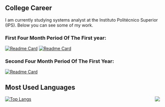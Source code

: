 <h2>College Career</h2>

<p>I am currently studying systems analyst at the Instituto Politécnico Superior (IPS). Below you can see some of my work.</p>

<h3>First Four Month Period Of The First year:</h3>

[![Readme Card](https://github-readme-stats.vercel.app/api/pin/?username=LukaLattanzi&repo=Taller-Programacion-I-Practice&theme=dark)](https://github.com/LukaLattanzi/Taller-Programacion-I-Practice)
[![Readme Card](https://github-readme-stats.vercel.app/api/pin/?username=LukaLattanzi&repo=Taller-Programacion-I-Final-Project&theme=dark)](https://github.com/LukaLattanzi/Taller-Programacion-I-Final-Project)

<h3>Second Four Month Period Of The First Year:</h3>

[![Readme Card](https://github-readme-stats.vercel.app/api/pin/?username=LukaLattanzi&repo=Algoritmos-y-Estructuras-de-datos-I-Practice&theme=dark)](https://github.com/LukaLattanzi/Algoritmos-y-Estructuras-de-datos-I-Practice)

<h2>Most Used Languages</h2>

<img align="right" src="https://media.tenor.com/OGH7rOXh5YIAAAAi/solid-snake-mgs.gif">

[![Top Langs](https://github-readme-stats.vercel.app/api/top-langs/?username=LukaLattanzii&langs_count=10&theme=dark&layout=donut)](https://github.com/anuraghazra/github-readme-stats)
